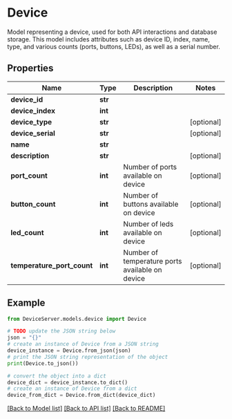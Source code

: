# Device

Model representing a device, used for both API interactions and database storage. This model includes attributes such as device ID, index, name, type, and various counts (ports, buttons, LEDs), as well as a serial number. 

## Properties

Name | Type | Description | Notes
------------ | ------------- | ------------- | -------------
**device_id** | **str** |  | 
**device_index** | **int** |  | 
**device_type** | **str** |  | [optional] 
**device_serial** | **str** |  | [optional] 
**name** | **str** |  | 
**description** | **str** |  | [optional] 
**port_count** | **int** | Number of ports available on device | [optional] 
**button_count** | **int** | Number of buttons available on device | [optional] 
**led_count** | **int** | Number of leds available on device | [optional] 
**temperature_port_count** | **int** | Number of temperature ports available on device | [optional] 

## Example

```python
from DeviceServer.models.device import Device

# TODO update the JSON string below
json = "{}"
# create an instance of Device from a JSON string
device_instance = Device.from_json(json)
# print the JSON string representation of the object
print(Device.to_json())

# convert the object into a dict
device_dict = device_instance.to_dict()
# create an instance of Device from a dict
device_from_dict = Device.from_dict(device_dict)
```
[[Back to Model list]](../README.md#documentation-for-models) [[Back to API list]](../README.md#documentation-for-api-endpoints) [[Back to README]](../README.md)


